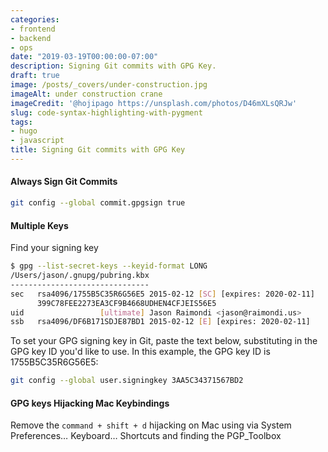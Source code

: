 ```yaml
---
categories:
- frontend
- backend
- ops
date: "2019-03-19T00:00:00-07:00"
description: Signing Git commits with GPG Key.
draft: true
image: /posts/_covers/under-construction.jpg
imageAlt: under construction crane
imageCredit: '@hojipago https://unsplash.com/photos/D46mXLsQRJw'
slug: code-syntax-highlighting-with-pygment
tags:
- hugo
- javascript
title: Signing Git commits with GPG Key
---
```


#### Always Sign Git Commits

```bash
git config --global commit.gpgsign true
```

#### Multiple Keys

Find your signing key

```bash
$ gpg --list-secret-keys --keyid-format LONG
/Users/jason/.gnupg/pubring.kbx
-------------------------------
sec   rsa4096/1755B5C35R6G56E5 2015-02-12 [SC] [expires: 2020-02-11]
      399C78FEE2273EA3CF9B4668UDHEN4CFJEIS56E5
uid                 [ultimate] Jason Raimondi <jason@raimondi.us>
ssb   rsa4096/DF6B171SDJE87BD1 2015-02-12 [E] [expires: 2020-02-11]
```

To set your GPG signing key in Git, paste the text below, substituting in the GPG key ID you'd like to use. In this example, the GPG key ID is 1755B5C35R6G56E5:

```bash
git config --global user.signingkey 3AA5C34371567BD2
```

#### GPG keys Hijacking Mac Keybindings

Remove the `command + shift + d` hijacking on Mac using via System Preferences… Keyboard… Shortcuts and finding the PGP_Toolbox
